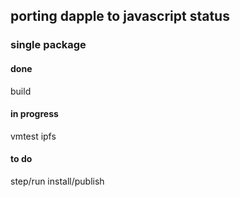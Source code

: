 ## porting dapple to javascript status

### single package

#### done
build

#### in progress
vmtest
ipfs

#### to do
step/run
install/publish
